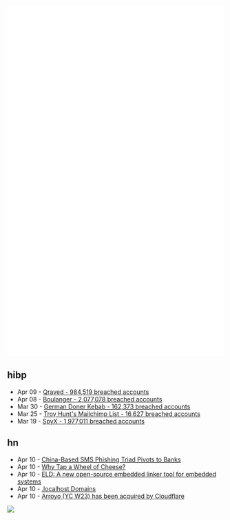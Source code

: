 ![Metrics](https://raw.githubusercontent.com/phixion/phixion/master/metrics.svg)

## hibp

<!--
for https://github.com/phixion/phixion/blob/main/.github/workflows/feeds.yml
-->
<!--START_SECTION:haveibeenpwnd-->
- Apr 09 - [Qraved - 984,519 breached accounts](https://haveibeenpwned.com/PwnedWebsites#Qraved)
- Apr 08 - [Boulanger - 2,077,078 breached accounts](https://haveibeenpwned.com/PwnedWebsites#Boulanger)
- Mar 30 - [German Doner Kebab - 162,373 breached accounts](https://haveibeenpwned.com/PwnedWebsites#GermanDonerKebab)
- Mar 25 - [Troy Hunt's Mailchimp List - 16,627 breached accounts](https://haveibeenpwned.com/PwnedWebsites#TroyHuntMailchimpList)
- Mar 19 - [SpyX - 1,977,011 breached accounts](https://haveibeenpwned.com/PwnedWebsites#SpyX)
<!--END_SECTION:haveibeenpwnd-->

## hn

<!--
for https://github.com/phixion/phixion/blob/main/.github/workflows/feeds.yml
-->
<!--START_SECTION:hn-->
- Apr 10 - [China-Based SMS Phishing Triad Pivots to Banks](https://krebsonsecurity.com/2025/04/china-based-sms-phishing-triad-pivots-to-banks/)
- Apr 10 - [Why Tap a Wheel of Cheese?](https://www.cheeseprofessor.com/blog/cheese-wheel-tapping)
- Apr 10 - [ELD: A new open-source embedded linker tool for embedded systems](https://www.qualcomm.com/developer/blog/2025/04/eld-new-open-source-embedded-linker-tool-for-embedded-systems)
- Apr 10 - [.localhost Domains](https://inclouds.space/localhost-domains)
- Apr 10 - [Arroyo (YC W23) has been acquired by Cloudflare](https://www.arroyo.dev/blog/arroyo-is-joining-cloudflare)
<!--END_SECTION:hn-->

<!--
for https://yhype.me
-->
![](https://hit.yhype.me/github/profile?user_id=13013670)
